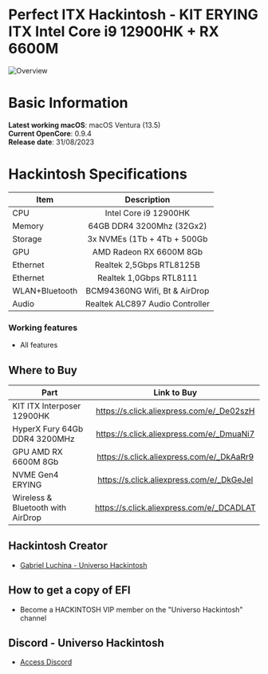 # Perfect ITX Hackintosh - KIT ERYING ITX Intel Core i9 12900HK + RX 6600M

![Overview](https://github.com/luchina-gabriel/EFI-ERYING-ITX-12900HK-RX6600-PUBLIC/assets/23700365/de00ad8a-0aa5-4524-8cc3-9e8077f74838)

# Basic Information

**Latest working macOS**: macOS Ventura (13.5)
<br>
**Current OpenCore**: 0.9.4
<br>
**Release date**: 31/08/2023

# Hackintosh Specifications
|Item|Description|
|-|:-------:|
|CPU|Intel Core i9 12900HK|
|Memory|64GB DDR4 3200Mhz (32Gx2)|
|Storage|3x NVMEs (1Tb + 4Tb + 500Gb|
|GPU|AMD Radeon RX 6600M 8Gb|
|Ethernet|Realtek 2,5Gbps RTL8125B|
|Ethernet|Realtek 1,0Gbps RTL8111|
|WLAN+Bluetooth|BCM94360NG Wifi, Bt & AirDrop|
|Audio|Realtek ALC897 Audio Controller|

### Working features
- All features

## Where to Buy

|Part|Link to Buy|
|-|:-------:|
|KIT ITX Interposer 12900HK|https://s.click.aliexpress.com/e/_De02szH|
|HyperX Fury 64Gb DDR4 3200MHz|https://s.click.aliexpress.com/e/_DmuaNi7|
|GPU AMD RX 6600M 8Gb|https://s.click.aliexpress.com/e/_DkAaRr9|
|NVME Gen4 ERYING|https://s.click.aliexpress.com/e/_DkGeJel|
|Wireless & Bluetooth with AirDrop|https://s.click.aliexpress.com/e/_DCADLAT|

## Hackintosh Creator
- [Gabriel Luchina - Universo Hackintosh](https://luchina.com.br)

## How to get a copy of EFI
- Become a HACKINTOSH VIP member on the "Universo Hackintosh" channel

## Discord - Universo Hackintosh
- [Access Discord](https://discord.universohackintosh.com.br)
